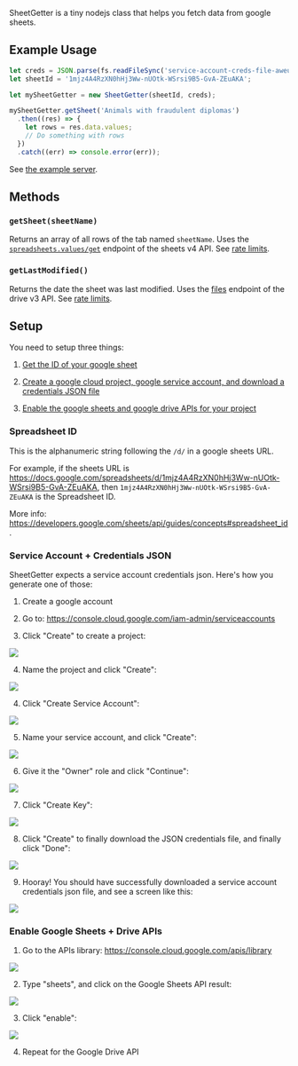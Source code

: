 SheetGetter is a tiny nodejs class that helps you fetch data from google sheets.

## Example Usage

```javascript
let creds = JSON.parse(fs.readFileSync('service-account-creds-file-aweu54ug4igu.json'));
let sheetId = '1mjz4A4RzXN0hHj3Ww-nUOtk-WSrsi9B5-GvA-ZEuAKA';

let mySheetGetter = new SheetGetter(sheetId, creds);

mySheetGetter.getSheet('Animals with fraudulent diplomas')
  .then((res) => {
    let rows = res.data.values;
    // Do something with rows
  })
  .catch((err) => console.error(err));
```

See [the example server](example).

## Methods

### `getSheet(sheetName)`

Returns an array of all rows of the tab named `sheetName`. Uses the [`spreadsheets.values/get`](https://developers.google.com/sheets/api/reference/rest/v4/spreadsheets.values/get) endpoint of the sheets v4 API. See [rate limits](https://developers.google.com/sheets/api/limits).

### `getLastModified()`

Returns the date the sheet was last modified. Uses the [files](https://developers.google.com/drive/api/v3/reference/files/get) endpoint of the drive v3 API. See [rate limits](https://console.cloud.google.com/apis/api/drive.googleapis.com/quotas).

## Setup

You need to setup three things:

1) [Get the ID of your google sheet](#spreadsheet-id)

2) [Create a google cloud project, google service account, and download a credentials JSON file](#service-account--credentials-json)

3) [Enable the google sheets and google drive APIs for your project](#enable-google-sheets--drive-apis)

### Spreadsheet ID

This is the alphanumeric string following the `/d/` in a google sheets URL.

For example, if the sheets URL is https://docs.google.com/spreadsheets/d/1mjz4A4RzXN0hHj3Ww-nUOtk-WSrsi9B5-GvA-ZEuAKA, then `1mjz4A4RzXN0hHj3Ww-nUOtk-WSrsi9B5-GvA-ZEuAKA` is the Spreadsheet ID.

More info: https://developers.google.com/sheets/api/guides/concepts#spreadsheet_id.

### Service Account + Credentials JSON

SheetGetter expects a service account credentials json. Here's how you generate one of those:

1) Create a google account

2) Go to: https://console.cloud.google.com/iam-admin/serviceaccounts

3) Click "Create" to create a project:

![](images/create-service-account-1.png)

4) Name the project and click "Create":

![](images/create-service-account-2.png)

4) Click "Create Service Account":

![](images/create-service-account-3.png)

5) Name your service account, and click "Create":

![](images/create-service-account-4.png)

6) Give it the "Owner" role and click "Continue":

![](images/create-service-account-5.png)

7) Click "Create Key":

![](images/create-service-account-6.png)

8) Click "Create" to finally download the JSON credentials file, and finally click "Done":

![](images/create-service-account-7.png)

9) Hooray! You should have successfully downloaded a service account credentials json file, and see a screen like this:

![](images/create-service-account-7.png)

### Enable Google Sheets + Drive APIs

1) Go to the APIs library: https://console.cloud.google.com/apis/library

![](images/enable-sheets-1.png)

2) Type "sheets", and click on the Google Sheets API result:

![](images/enable-sheets-2.png)

3) Click "enable":

![](images/enable-sheets-3.png)

4) Repeat for the Google Drive API
